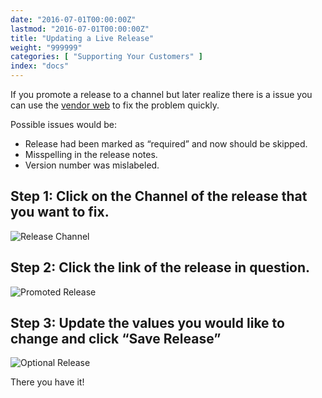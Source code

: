 ```yaml
---
date: "2016-07-01T00:00:00Z"
lastmod: "2016-07-01T00:00:00Z"
title: "Updating a Live Release"
weight: "999999"
categories: [ "Supporting Your Customers" ]
index: "docs"
---
```


If you promote a release to a channel but later realize there is a issue you can use the 
[vendor web](https://vendor.replicated.com/) to fix the problem quickly.

Possible issues would be:

- Release had been marked as “required” and now should be skipped.
- Misspelling in the release notes.
- Version number was mislabeled.

## Step 1: Click on the Channel of the release that you want to fix.

![Release Channel](/images/post-screens/release-channel.png)

## Step 2: Click the link of the release in question.

![Promoted Release](/images/post-screens/promoted-release.png)

## Step 3: Update the values you would like to change and click “Save Release”

![Optional Release](/images/post-screens/optional-release.png)

There you have it!